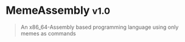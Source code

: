 # MemeAssembly <small>v1.0</small>
> An x86_64-Assembly based programming language using only memes as commands